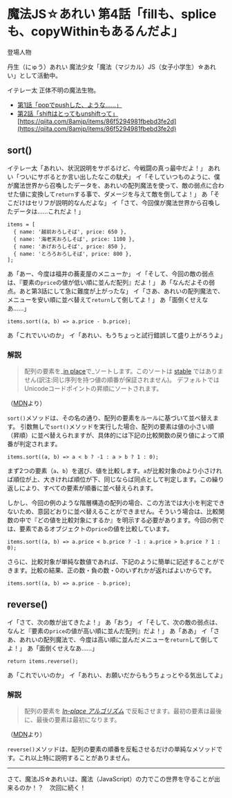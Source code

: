 # 魔法JS☆あれい 第4話「fillも、spliceも、copyWithinもあるんだよ」

登場人物

丹生（にゅう）あれい
魔法少女「魔法（マジカル）JS（女子小学生）☆あれい」として活動中。

イテレー太
正体不明の魔法生物。

* [第1話「popでpushした、ような……」](https://qiita.com/8amjp/items/e44e707ccc8c95b4a40d)
* [第2話「shiftはとってもunshiftって」](https://qiita.com/8amjp/items/3fc1b2defd28ba1c2df3)
[https://qiita.com/8amjp/items/86f5294981fbebd3fe2d](https://qiita.com/8amjp/items/86f5294981fbebd3fe2d)

## sort()

イテレー太「あれい、状況説明をサボるけど、今戦闘の真っ最中だよ！」
あれい「ついにサボるとか言い出したなこの駄犬」
イ「そしていつものように、僕が魔法世界から召喚したデータを、あれいの配列魔法を使って、敵の弱点に合わせた値に変換して`return`する事で、ダメージを与えて敵を倒してよ！」
あ「そこだけはセリフが説明的なんだよな」
イ「さて、今回僕が魔法世界から召喚したデータは……これだよ！」

```
items = [
  { name: '越前おろしそば', price: 650 },
  { name: '海老天おろしそば', price: 1100 },
  { name: 'あげおろしそば', price: 850 },
  { name: 'とろろおろしそば', price: 800 },
];
```

あ「あー、今度は福井の蕎麦屋のメニューか」
イ「そして、今回の敵の弱点は、『要素の`price`の値が低い順に並んだ配列』だよ！」
あ「なんだよその弱点。あと第3話にして急に難度が上がったな」
イ「さあ、あれいの配列魔法で、メニューを安い順に並べ替えて`return`して倒してよ！」
あ「面倒くせえなあ……」

```
items.sort((a, b) => a.price - b.price); 
```

あ「これでいいのか」
イ「あれい、もうちょっと試行錯誤して盛り上がろうよ」

### 解説

> 配列の要素を_[in place](https://ja.wikipedia.org/wiki/In-place%E3%82%A2%E3%83%AB%E3%82%B4%E3%83%AA%E3%82%BA%E3%83%A0)で_ソートします。このソートは [stable](https://en.wikipedia.org/wiki/Sorting_algorithm#Stability) ではありません(訳注:同じ序列を持つ値の順番が保証されません)。 デフォルトではUnicodeコードポイントの昇順にソートされます。

（[MDN](https://developer.mozilla.org/ja/docs/Web/JavaScript/Reference/Global_Objects/Array/sort)より）

`sort()`メソッドは、その名の通り、配列の要素をルールに基づいて並べ替えます。
引数無しで`sort()`メソッドを実行した場合、配列の要素は値の小さい順（昇順）に並べ替えられますが、具体的には下記の比較関数の戻り値によって順番が判定されます。

```
items.sort((a, b) => a < b ? -1 : a > b ? 1 : 0); 
```

まず2つの要素（`a`、`b`）を選び、値を比較します。`a`が比較対象の`b`より小さければ順位が上、大きければ順位が下、同じならば同点として判定します。この繰り返しにより、すべての要素が順番に並べ替えられます。

しかし、今回の例のような階層構造の配列の場合、この方法では大小を判定できないため、意図どおりに並べ替えることができません。そういう場合は、比較関数の中で『どの値を比較対象にするか』を明示する必要があります。今回の例では、要素であるオブジェクトの`price`の値を比較しています。

```
items.sort((a, b) => a.price < b.price ? -1 : a.price > b.price ? 1 : 0); 
```

さらに、比較対象が単純な数値であれば、下記のように簡単に記述することができます。比較の結果、正の数・負の数・0のいずれかが返ればよいからです。

```
items.sort((a, b) => a.price - b.price); 
```

## reverse()

イ「さて、次の敵が出てきたよ！」
あ「おう」
イ「そして、次の敵の弱点は、なんと『要素の`price`の値が高い順に並んだ配列』だよ！」
あ「ああ」
イ「さあ、あれいの配列魔法で、今度は高い順に並んだメニューを`return`して倒してよ！」
あ「面倒くせえなあ……」

```
return items.reverse();
```

あ「これでいいのか」
イ「あれい、お願いだからもうちょっとやる気出してよ」

### 解説

> 配列の要素を _[In-place アルゴリズム](https://ja.wikipedia.org/wiki/In-place%E3%82%A2%E3%83%AB%E3%82%B4%E3%83%AA%E3%82%BA%E3%83%A0)_ で反転させます。最初の要素は最後に、最後の要素は最初になります。

（[MDN](https://developer.mozilla.org/ja/docs/Web/JavaScript/Reference/Global_Objects/Array/reverse)より）

`reverse()`メソッドは、配列の要素の順番を反転させるだけの単純なメソッドです。これ以上特に説明することがありません。

----
さて、魔法JS☆あれいは、魔法（JavaScript）の力でこの世界を守ることが出来るのか！？　次回に続く！
<!--stackedit_data:
eyJoaXN0b3J5IjpbMjIxNDM5NTAwXX0=
-->